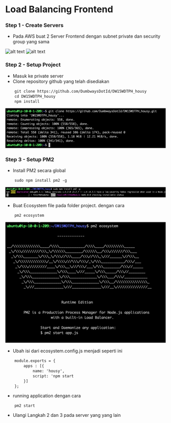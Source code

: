 # Load Balancing Frontend

### Step 1 - Create Servers
- Pada AWS buat 2 Server Frontend dengan subnet private dan security group yang sama

 ![alt text](https://github.com/fitraaditama7/DumbwaysBootcamp/blob/master/week2/6.%20Load%20Balancing%20Frontend/img/1.png?raw=true)
 ![alt text](https://github.com/fitraaditama7/DumbwaysBootcamp/blob/master/week2/6.%20Load%20Balancing%20Frontend/img/2.png?raw=true)

### Step 2 - Setup Project
- Masuk ke private server
- Clone repository github yang telah disediakan
```
    git clone https://github.com/DumbwaysDotId/DW15WDTPH_housy
    cd DW15WDTPH_housy
    npm install
```

 ![alt text](https://github.com/fitraaditama7/DumbwaysBootcamp/blob/master/week1/AWS%20-%20Server%20for%20Application/img/1.png?raw=true)


### Step 3 - Setup PM2
- Install PM2 secara global
```
    sudo npm install pm2 -g
```
 ![alt text](https://github.com/fitraaditama7/DumbwaysBootcamp/blob/master/week1/AWS%20-%20Server%20for%20Application/img/2.png?raw=true)

- Buat Ecosystem file pada folder project. dengan cara
```
    pm2 ecosystem
```
 ![alt text](https://github.com/fitraaditama7/DumbwaysBootcamp/blob/master/week1/AWS%20-%20Server%20for%20Application/img/3.png?raw=true)

- Ubah isi dari ecosystem.config.js menjadi seperti ini
```
    module.exports = {
        apps : [{
            name: 'housy',
            script: 'npm start
        }]
    };
```

- running application dengan cara
```
    pm2 start
```

- Ulangi Langkah 2 dan 3 pada server yang yang lain
